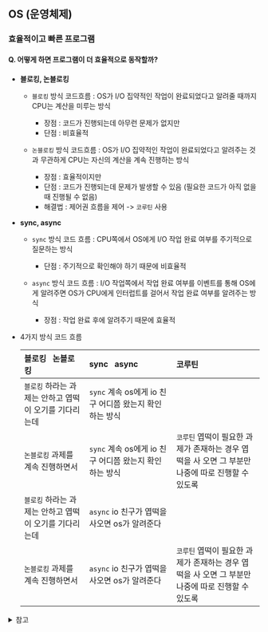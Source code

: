 ## **OS (운영체제)**

### **효율적이고 빠른 프로그램**

#### **Q. 어떻게 하면 프로그램이 더 효율적으로 동작할까?**

* **블로킹, 논블로킹**
	- `블로킹` 방식 코드흐름 : OS가 I/O 집약적인 작업이 완료되었다고 알려줄 때까지 CPU는 계산을 미루는 방식
		- 장점 : 코드가 진행되는데 아무런 문제가 없지만
		- 단점 : 비효율적

	- `논블로킹` 방식 코드흐름 : OS가 I/O 집약적인 작업이 완료되었다고 알려주는 것과 무관하게 CPU는 자신의 계산을 계속 진행하는 방식
		- 장점 : 효율적이지만
		- 단점 : 코드가 진행되는데 문제가 발생할 수 있음 (필요한 코드가 아직 없을 때 진행될 수 없음)
		- 해결법 : 제어권 흐름을 제어 -> `코루틴` 사용

* **sync, async**
	- `sync` 방식 코드 흐름 : CPU쪽에서 OS에게 I/O 작업 완료 여부를 주기적으로 질문하는 방식
		- 단점 : 주기적으로 확인해야 하기 때문에 비효율적

	- `async` 방식 코드 흐름 : I/O 작업쪽에서 작업 완료 여부를 이벤트를 통해 OS에게 알려주면 OS가 CPU에게 인터럽트를 걸어서 작업 완료 여부를 알려주는 방식
		- 장점 : 작업 완료 후에 알려주기 때문에 효율적

* 4가지 방식 코드 흐름

	| 블로킹&nbsp;&nbsp;&nbsp;논블로킹 | sync&nbsp;&nbsp;&nbsp;async  | 코루틴 |
	| :-  | :- | :- |
	| `블로킹` 하라는 과제는 안하고 엽떡이 오기를 기다리는데 | `sync` 계속 os에게 io 친구 어디쯤 왔는지 확인하는 방식 | |
	| `논블로킹` 과제를 계속 진행하면서 | `sync` 계속 os에게 io 친구 어디쯤 왔는지 확인하는 방식 | `코루틴` 엽떡이 필요한 과제가 존재하는 경우 엽떡을 사 오면 그 부분만 나중에 따로 진행할 수 있도록 |
	| `블로킹` 하라는 과제는 안하고 엽떡이 오기를 기다리는데 | `async` io 친구가 엽떡을 사오면 os가 알려준다 | |
	| `논블로킹` 과제를 계속 진행하면서 | `async` io 친구가 엽떡을 사오면 os가 알려준다 | `코루틴` 엽떡이 필요한 과제가 존재하는 경우 엽떡을 사 오면 그 부분만 나중에 따로 진행할 수 있도록 |
















<details>
<summary>참고</summary>

* 명령어
	- CPU 집약적 : 계산, ...
	- I/O 집약적 : 파일 읽기, 통신, ...

* 

</details>